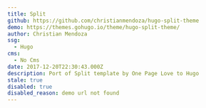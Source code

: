 ```yaml
---
title: Split
github: https://github.com/christianmendoza/hugo-split-theme
demo: https://themes.gohugo.io/theme/hugo-split-theme/
author: Christian Mendoza
ssg:
  - Hugo
cms:
  - No Cms
date: 2017-12-20T22:30:43.000Z
description: Port of Split template by One Page Love to Hugo
stale: true
disabled: true
disabled_reason: demo url not found
---
```

